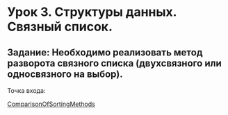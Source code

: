 # Урок 3. Структуры данных. Связный список.

## Задание: Необходимо реализовать метод разворота связного списка (двухсвязного или односвязного на выбор).

Точка входа:

[ComparisonOfSortingMethods](https://github.com/MikhailAkulov/Algorithms_home_works/blob/main/src/main/java/home_work_2/ComparisonOfSortingMethods.java)